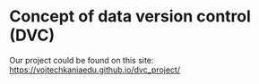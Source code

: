 # Concept of data version control (DVC)

Our project could be found on this site: https://vojtechkaniaedu.github.io/dvc_project/

